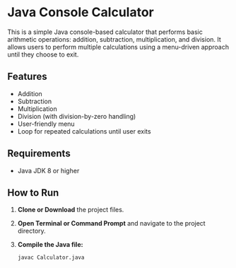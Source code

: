 # Java Console Calculator

This is a simple Java console-based calculator that performs basic arithmetic operations: addition, subtraction, multiplication, and division. It allows users to perform multiple calculations using a menu-driven approach until they choose to exit.

## Features

- Addition
- Subtraction
- Multiplication
- Division (with division-by-zero handling)
- User-friendly menu
- Loop for repeated calculations until user exits

## Requirements

- Java JDK 8 or higher

## How to Run

1. **Clone or Download** the project files.

2. **Open Terminal or Command Prompt** and navigate to the project directory.

3. **Compile the Java file:**

   ```bash
   javac Calculator.java
